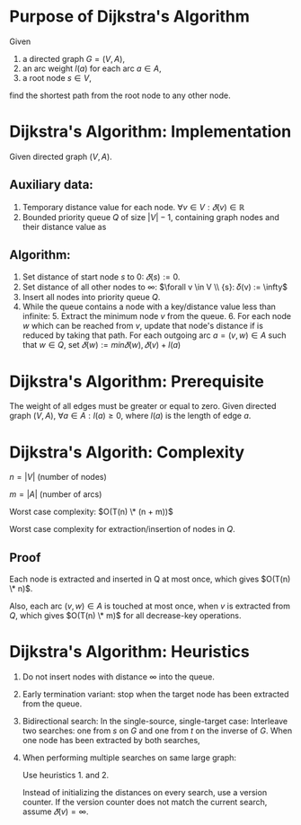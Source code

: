 # Purpose of Dijkstra's Algorithm

Given

1. a directed graph $G = (V, A)$,
2. an arc weight $l(a)$ for each arc $a \in A$,
3. a root node $s \in V$,

find the shortest path from the root node to any other node.

# Dijkstra's Algorithm: Implementation

Given directed graph $(V, A)$.

## Auxiliary data:

1. Temporary distance value for each node. $\forall v \in V: 𝛿(v) \in
   \mathbb{R}$
2. Bounded priority queue $Q$ of size $|V| - 1$, containing graph nodes and
   their distance value as

## Algorithm:

1. Set distance of start node $s$ to 0: $𝛿(s) := 0$.
2. Set distance of all other nodes to $\infty$: $\forall v \in V \\ {s}: 𝛿(v) :=
   \infty$
3. Insert all nodes into priority queue $Q$.
4. While the queue contains a node with a key/distance value less than infinite:
    5. Extract the minimum node $v$ from the queue.
    6. For each node $w$ which can be reached from $v$, update that node's
       distance if is reduced by taking that path. For each outgoing arc $a =
       (v, w) \in A$ such that $w \in Q$, set $𝛿(w) := min {𝛿(w), 𝛿(v) + l(a)}$

# Dijkstra's Algorithm: Prerequisite

The weight of all edges must be greater or equal to zero. Given directed graph
$(V, A)$, $\forall a \in A: l(a) \ge 0$, where $l(a)$ is the length of edge $a$.

# Dijkstra's Algorith: Complexity

$n = |V|$ (number of nodes)

$m = |A|$ (number of arcs)

Worst case complexity: $O(T(n) \* (n + m))$

Worst case complexity for extraction/insertion of nodes in $Q$.

## Proof

Each node is extracted and inserted in Q at most once, which gives $O(T(n) \*
n)$.

Also, each arc $(v, w) \in A$ is touched at most once, when $v$ is extracted
from $Q$, which gives $O(T(n) \* m)$ for all decrease-key operations.

# Dijkstra's Algorithm: Heuristics

1. Do not insert nodes with distance $\infty$ into the queue.
2. Early termination variant: stop when the target node has been extracted from
   the queue.
3. Bidirectional search: In the single-source, single-target case: Interleave
   two searches: one from $s$ on $G$ and one from $t$ on the inverse of $G$.
   When one node has been extracted by both searches,
4. When performing multiple searches on same large graph:

    Use heuristics 1. and 2.

    Instead of initializing the distances on every search, use a version
    counter. If the version counter does not match the current search, assume
    $𝛿(v) = \infty$.
